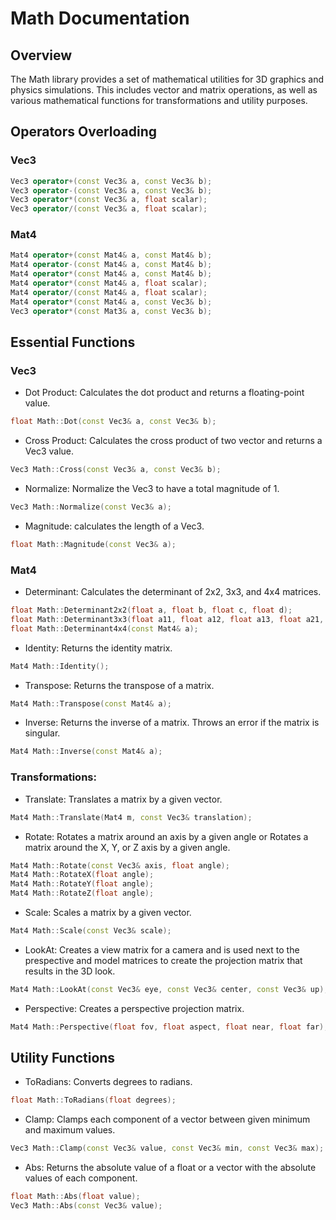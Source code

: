 # Math Documentation
## Overview
The Math library provides a set of mathematical utilities for 3D graphics and physics simulations. This includes vector and matrix operations, as well as various mathematical functions for transformations and utility purposes.

## Operators Overloading
### Vec3
```cpp
Vec3 operator+(const Vec3& a, const Vec3& b);
Vec3 operator-(const Vec3& a, const Vec3& b);
Vec3 operator*(const Vec3& a, float scalar);
Vec3 operator/(const Vec3& a, float scalar);
```

### Mat4
```cpp
Mat4 operator+(const Mat4& a, const Mat4& b);
Mat4 operator-(const Mat4& a, const Mat4& b);
Mat4 operator*(const Mat4& a, const Mat4& b);
Mat4 operator*(const Mat4& a, float scalar);
Mat4 operator/(const Mat4& a, float scalar);
Mat4 operator*(const Mat4& a, const Vec3& b);
Vec3 operator*(const Mat3& a, const Vec3& b);
```

## Essential Functions
### Vec3
- Dot Product: Calculates the dot product and returns a floating-point value.
```cpp
float Math::Dot(const Vec3& a, const Vec3& b);
```

- Cross Product: Calculates the cross product of two vector and returns a Vec3 value.
```cpp
Vec3 Math::Cross(const Vec3& a, const Vec3& b);
```

- Normalize: Normalize the Vec3 to have a total magnitude of 1.
```cpp
Vec3 Math::Normalize(const Vec3& a);
```

- Magnitude: calculates the length of a Vec3.
```cpp
float Math::Magnitude(const Vec3& a);
```

### Mat4
- Determinant: Calculates the determinant of 2x2, 3x3, and 4x4 matrices.
```cpp
float Math::Determinant2x2(float a, float b, float c, float d);
float Math::Determinant3x3(float a11, float a12, float a13, float a21, float a22, float a23, float a31, float a32, float a33);
float Math::Determinant4x4(const Mat4& a);
```

- Identity: Returns the identity matrix.
```cpp
Mat4 Math::Identity();
```
- Transpose: Returns the transpose of a matrix.
```cpp
Mat4 Math::Transpose(const Mat4& a);
```

- Inverse: Returns the inverse of a matrix. Throws an error if the matrix is singular.
```cpp
Mat4 Math::Inverse(const Mat4& a);
```

### Transformations:
- Translate: Translates a matrix by a given vector.
```cpp
Mat4 Math::Translate(Mat4 m, const Vec3& translation);
```

- Rotate: Rotates a matrix around an axis by a given angle or Rotates a matrix around the X, Y, or Z axis by a given angle.
```cpp
Mat4 Math::Rotate(const Vec3& axis, float angle);
Mat4 Math::RotateX(float angle);
Mat4 Math::RotateY(float angle);
Mat4 Math::RotateZ(float angle);
```

- Scale: Scales a matrix by a given vector.
```cpp
Mat4 Math::Scale(const Vec3& scale);
```
- LookAt: Creates a view matrix for a camera and is used next to the prespective and model matrices to create the projection matrix that results in the 3D look.
```cpp
Mat4 Math::LookAt(const Vec3& eye, const Vec3& center, const Vec3& up);
```
- Perspective: Creates a perspective projection matrix.
```cpp
Mat4 Math::Perspective(float fov, float aspect, float near, float far);
```
## Utility Functions
- ToRadians: Converts degrees to radians.
```cpp
float Math::ToRadians(float degrees);
```
- Clamp: Clamps each component of a vector between given minimum and maximum values.
```cpp
Vec3 Math::Clamp(const Vec3& value, const Vec3& min, const Vec3& max);
```
- Abs: Returns the absolute value of a float or a vector with the absolute values of each component.
```cpp
float Math::Abs(float value);
Vec3 Math::Abs(const Vec3& value);
```